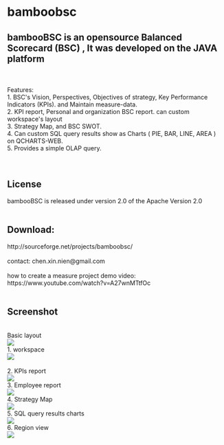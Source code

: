 # bamboobsc

<h2>bambooBSC is an opensource Balanced Scorecard (BSC) , It was developed on the JAVA platform</h2>
<br/>
<br/>
Features:<br/>
1. BSC's Vision, Perspectives, Objectives of strategy, Key Performance Indicators (KPIs). and Maintain measure-data.<br/>
2. KPI report, Personal and organization BSC report. can custom workspace's layout<br/>
3. Strategy Map, and BSC SWOT.<br/>
4. Can custom SQL query results show as Charts ( PIE, BAR, LINE, AREA ) on QCHARTS-WEB.<br/>
5. Provides a simple OLAP query.<br/>
<br/><br/>
<h2>License</h2>
bambooBSC is released under version 2.0 of the Apache Version 2.0
<br/><br/>
<h2>Download:</h2> http://sourceforge.net/projects/bamboobsc/
<br/><br/>
contact: chen.xin.nien@gmail.com
<br/><br/>
how to create a measure project demo video:<br/>
https://www.youtube.com/watch?v=A27wnMTtfOc 
<br/><br/>
<h2>Screenshot</h2>
<br/>
Basic layout<br/>
<img src="http://static.oschina.net/uploads/space/2015/0413/105325_Qjnz_1447407.png"/><br/>
1. workspace<br/>
<img src="http://a.fsdn.com/con/app/proj/bamboobsc/screenshots/0001.png"/><br/>
<br/>
2. KPIs report<br/>
<img src="http://a.fsdn.com/con/app/proj/bamboobsc/screenshots/0002.png"/><br/>
3. Employee report<br/>
<img src="http://a.fsdn.com/con/app/proj/bamboobsc/screenshots/A.png"/><br/>
4. Strategy Map<br/>
<img src="http://a.fsdn.com/con/app/proj/bamboobsc/screenshots/C.png"/><br/>
5. SQL query results charts<br/>
<img src="http://a.fsdn.com/con/app/proj/bamboobsc/screenshots/D.png"/><br/>
6. Region view<br/>
<img src="http://a.fsdn.com/con/app/proj/bamboobsc/screenshots/E_fix01.png"/><br/>

